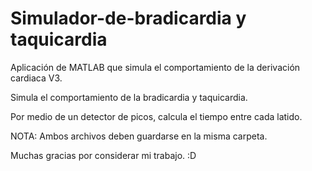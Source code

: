 # Simulador-de-bradicardia y taquicardia
Aplicación de MATLAB que simula el comportamiento de la derivación cardiaca V3.

Simula el comportamiento de la bradicardia y taquicardia.

Por medio de un detector de picos, calcula el tiempo entre cada latido.

NOTA: Ambos archivos deben guardarse en la misma carpeta.

Muchas gracias por considerar mi trabajo. :D
